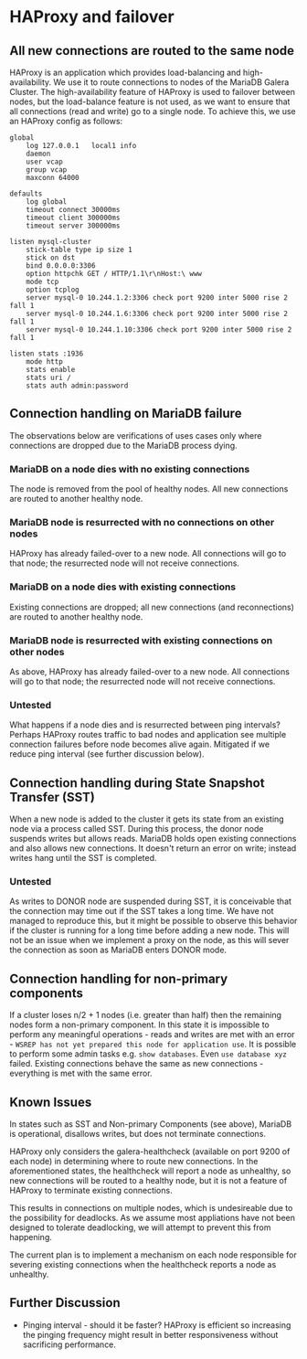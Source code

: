 # HAProxy and failover

## All new connections are routed to the same node ##

HAProxy is an application which provides load-balancing and high-availability. We use it to route connections to nodes of the MariaDB Galera Cluster. The high-availability feature of HAProxy is used to failover between nodes, but the load-balance feature is not used, as we want to ensure that all connections (read and write) go to a single node. To achieve this, we use an HAProxy config as follows:

```
global
    log 127.0.0.1   local1 info
    daemon
    user vcap
    group vcap
    maxconn 64000

defaults
    log global
    timeout connect 30000ms
    timeout client 300000ms
    timeout server 300000ms

listen mysql-cluster
    stick-table type ip size 1
    stick on dst
    bind 0.0.0.0:3306
    option httpchk GET / HTTP/1.1\r\nHost:\ www
    mode tcp
    option tcplog
    server mysql-0 10.244.1.2:3306 check port 9200 inter 5000 rise 2 fall 1
    server mysql-0 10.244.1.6:3306 check port 9200 inter 5000 rise 2 fall 1
    server mysql-0 10.244.1.10:3306 check port 9200 inter 5000 rise 2 fall 1

listen stats :1936
    mode http
    stats enable
    stats uri /
    stats auth admin:password
```

## Connection handling on MariaDB failure ##

The observations below are verifications of uses cases only where connections are dropped due to the MariaDB process dying.

### MariaDB on a node dies with no existing connections ###

The node is removed from the pool of healthy nodes. All new connections are routed to another healthy node.

### MariaDB node is resurrected with no connections on other nodes ###

HAProxy has already failed-over to a new node. All connections will go to that node; the resurrected node will not receive connections.

### MariaDB on a node dies with existing connections ###

Existing connections are dropped; all new connections (and reconnections) are routed to another healthy node.

### MariaDB node is resurrected with existing connections on other nodes ###

As above, HAProxy has already failed-over to a new node. All connections will go to that node; the resurrected node will not receive connections.

### Untested ###

What happens if a node dies and is resurrected between ping intervals? Perhaps HAProxy routes traffic to bad nodes and application see multiple connection failures before node becomes alive again. Mitigated if we reduce ping interval (see further discussion below).

## Connection handling during State Snapshot Transfer (SST)

When a new node is added to the cluster it gets its state from an existing node via a process called SST.  During this process, the donor node suspends writes but allows reads. MariaDB holds open existing connections and also allows new connections. It doesn't return an error on write; instead writes hang until the SST is completed.

### Untested ###

As writes to DONOR node are suspended during SST, it is conceivable that the connection may time out if the SST takes a long time. We have not managed to reproduce this, but it might be possible to observe this behavior if the cluster is running for a long time before adding a new node. This will not be an issue when we implement a proxy on the node, as this will sever the connection as soon as MariaDB enters DONOR mode.

## Connection handling for non-primary components ##

If a cluster loses n/2 + 1 nodes (i.e. greater than half) then the remaining nodes form a non-primary component. In this state it is impossible to perform any meaningful operations - reads and writes are met with an error - `WSREP has not yet prepared this node for application use`. It is possible to perform some admin tasks e.g. `show databases`. Even `use database xyz` failed. Existing connections behave the same as new connections - everything is met with the same error.

## Known Issues ##

In states such as SST and Non-primary Components (see above), MariaDB is operational, disallows writes, but does not terminate connections.

HAProxy only considers the galera-healthcheck (available on port 9200 of each node) in determining where to route new connections. In the aforementioned states, the healthcheck will report a node as unhealthy, so new connections will be routed to a healthy node, but it is not a feature of HAProxy to terminate existing connections.

This results in connections on multiple nodes, which is undesireable due to the possibility for deadlocks. As we assume most appliations have not been designed to tolerate deadlocking, we will attempt to prevent this from happening.

The current plan is to implement a mechanism on each node responsible for severing existing connections when the healthcheck reports a node as unhealthy.

## Further Discussion ##

* Pinging interval - should it be faster? HAProxy is efficient so increasing the pinging frequency might result in better responsiveness without sacrificing performance.
